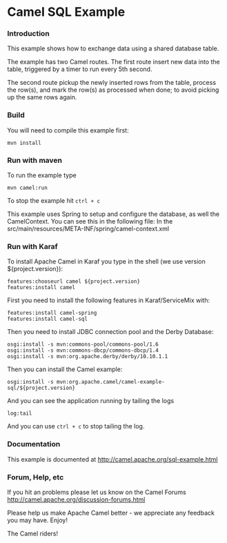 # Camel SQL Example

### Introduction
This example shows how to exchange data using a shared database table.

The example has two Camel routes. The first route insert new data into the table,
triggered by a timer to run every 5th second.

The second route pickup the newly inserted rows from the table,
process the row(s), and mark the row(s) as processed when done;
to avoid picking up the same rows again.

### Build

You will need to compile this example first:

	mvn install

### Run with maven

To run the example type

	mvn camel:run

To stop the example hit `ctrl + c`

This example uses Spring to setup and configure the database,
as well the CamelContext. You can see this in the following file:
In the src/main/resources/META-INF/spring/camel-context.xml

### Run with Karaf

To install Apache Camel in Karaf you type in the shell (we use version ${project.version}):

	features:chooseurl camel ${project.version}
	features:install camel

First you need to install the following features in Karaf/ServiceMix with:

	features:install camel-spring
	features:install camel-sql

Then you need to install JDBC connection pool and the Derby Database:

	osgi:install -s mvn:commons-pool/commons-pool/1.6
	osgi:install -s mvn:commons-dbcp/commons-dbcp/1.4
	osgi:install -s mvn:org.apache.derby/derby/10.10.1.1

Then you can install the Camel example:

	osgi:install -s mvn:org.apache.camel/camel-example-sql/${project.version}

And you can see the application running by tailing the logs

	log:tail

And you can use `ctrl + c` to stop tailing the log.

### Documentation
This example is documented at <http://camel.apache.org/sql-example.html>

### Forum, Help, etc

If you hit an problems please let us know on the Camel Forums
	<http://camel.apache.org/discussion-forums.html>


Please help us make Apache Camel better - we appreciate any feedback you may
have.  Enjoy!



The Camel riders!
